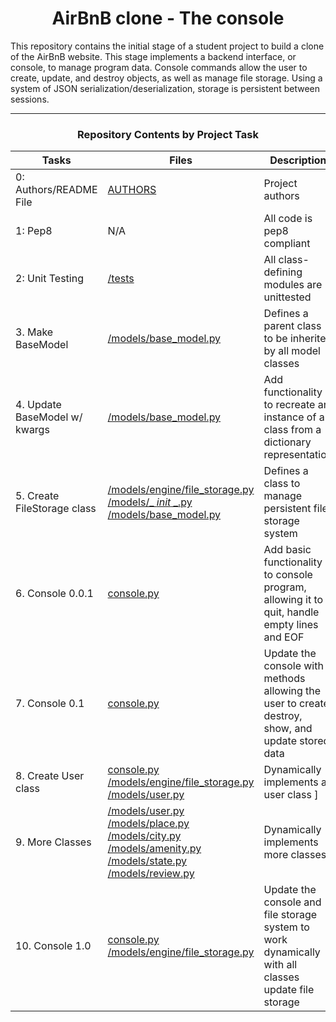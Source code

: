 <center> <h1>AirBnB clone - The console</h1> </center>

This repository contains the initial stage of a student project to build a clone of the AirBnB website. This stage implements a backend interface, or console, to manage program data. Console commands allow the user to create, update, and destroy objects, as well as manage file storage. Using a system of JSON serialization/deserialization, storage is persistent between sessions.

---

<center><h3>Repository Contents by Project Task</h3> </center>


| Tasks | Files | Description |
| ----- | ----- | ------ |
| 0: Authors/README File | [AUTHORS](https://github.com/MarkBrendan/AirBnB_clone/) | Project authors |
| 1: Pep8 | N/A | All code is pep8 compliant|
| 2: Unit Testing | [/tests](https://github.com/MarkBrendan/AirBnB_clone/) | All class-defining modules are unittested |
| 3. Make BaseModel | [/models/base_model.py](https://github.com/MarkBrendan/AirBnB_clone/) | Defines a parent class to be inherited by all model classes|
| 4. Update BaseModel w/ kwargs | [/models/base_model.py](https://github.com/MarkBrendan/AirBnB_clone/) | Add functionality to recreate an instance of a class from a dictionary representation|
| 5. Create FileStorage class | [/models/engine/file_storage.py](https://github.com/MarkBrendan/AirBnB_clone/) [/models/_ _init_ _.py](https://github.com/MarkBrendan/AirBnB_clone/) [/models/base_model.py](https://github.com/MarkBrendan/AirBnB_clone/) | Defines a class to manage persistent file storage system|
| 6. Console 0.0.1 | [console.py](https://github.com/MarkBrendan/AirBnB_clone/) | Add basic functionality to console program, allowing it to quit, handle empty lines and EOF |
| 7. Console 0.1 | [console.py](https://github.com/MarkBrendan/AirBnB_clone/) | Update the console with methods allowing the user to create, destroy, show, and update stored data |
| 8. Create User class | [console.py](https://github.com/MarkBrendan/AirBnB_clone/) [/models/engine/file_storage.py](https://github.com/MarkBrendan/AirBnB_clone/) [/models/user.py](https://github.com/MarkBrendan/AirBnB_clone/) | Dynamically implements a user class ]
| 9. More Classes | [/models/user.py](https://github.com/MarkBrendan/AirBnB_clone/) [/models/place.py](https://github.com/MarkBrendan/AirBnB_clone/) [/models/city.py](https://github.com/MarkBrendan/AirBnB_clone/) [/models/amenity.py](https://github.com/MarkBrendan/AirBnB_clone/) [/models/state.py](https://github.com/MarkBrendan/AirBnB_clone/) [/models/review.py](https://github.com/MarkBrendan/AirBnB_clone/) | Dynamically implements more classes |
| 10. Console 1.0 | [console.py](https://github.com/MarkBrendan/AirBnB_clone/) [/models/engine/file_storage.py](https://github.com/MarkBrendan/AirBnB_clone/) | Update the console and file storage system to work dynamically with all classes update file storage |
<br>

